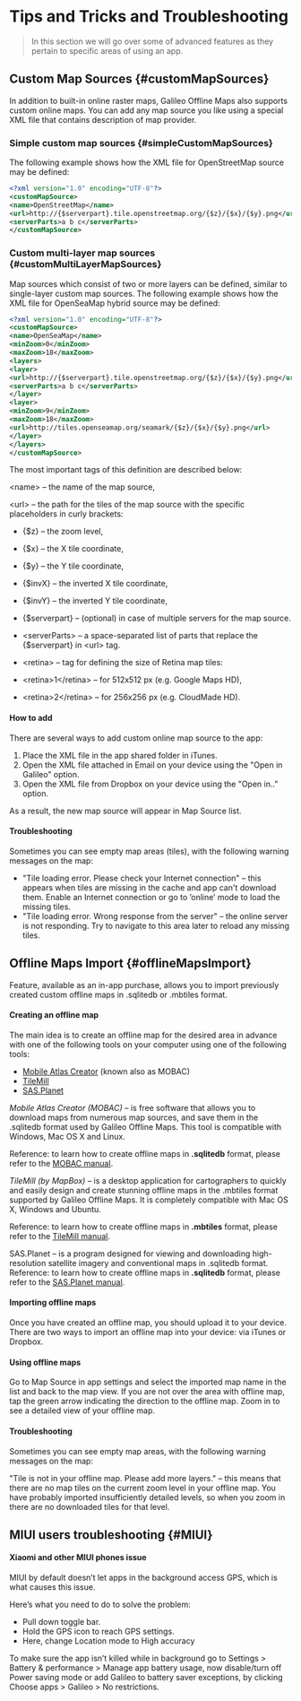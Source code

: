 # Tips and Tricks and Troubleshooting

> In this section we will go over some of advanced features as they pertain to specific areas of using an app.

## Custom Map Sources {#customMapSources}

In addition to built-in online raster maps, Galileo Offline Maps also supports custom online maps. You can add any map source you like using a special XML file that contains description of map provider.

### Simple custom map sources {#simpleCustomMapSources}

The following example shows how the XML file for OpenStreetMap source may be defined:

```xml
<?xml version="1.0" encoding="UTF-8"?>
<customMapSource>
<name>OpenStreetMap</name>
<url>http://{$serverpart}.tile.openstreetmap.org/{$z}/{$x}/{$y}.png</url>
<serverParts>a b c</serverParts>
</customMapSource>
```

### Custom multi-layer map sources {#customMultiLayerMapSources}

Map sources which consist of two or more layers can be defined, similar to single-layer custom map sources. The following example shows how the XML file for OpenSeaMap hybrid source may be defined:

```xml
<?xml version="1.0" encoding="UTF-8"?>
<customMapSource>
<name>OpenSeaMap</name>
<minZoom>0</minZoom>
<maxZoom>18</maxZoom>
<layers>
<layer>
<url>http://{$serverpart}.tile.openstreetmap.org/{$z}/{$x}/{$y}.png</url>
<serverParts>a b c</serverParts>
</layer>
<layer>
<minZoom>9</minZoom>
<maxZoom>18</maxZoom>
<url>http://tiles.openseamap.org/seamark/{$z}/{$x}/{$y}.png</url>
</layer>
</layers>
</customMapSource>
```

The most important tags of this definition are described below:

&lt;name&gt; – the name of the map source,

&lt;url&gt; – the path for the tiles of the map source with the specific placeholders in curly brackets:

* {$z} – the zoom level,  
* {$x} – the X tile coordinate,  
* {$y} – the Y tile coordinate,  
* {$invX} – the inverted X tile coordinate,  
* {$invY} – the inverted Y tile coordinate,  
* {$serverpart} – \(optional\) in case of multiple servers for the map source.  
* &lt;serverParts&gt; – a space-separated list of parts that replace the {$serverpart} in &lt;url&gt; tag.  
* &lt;retina&gt; – tag for defining the size of Retina map tiles:

* &lt;retina&gt;1&lt;/retina&gt; – for 512х512 px \(e.g. Google Maps HD\),
* &lt;retina&gt;2&lt;/retina&gt; – for 256х256 px \(e.g. CloudMade HD\).

#### How to add

There are several ways to add custom online map source to the app:
1. Place the XML file in the app shared folder in iTunes.
2. Open the XML file attached in Email on your device using the "Open in Galileo" option.
3. Open the XML file from Dropbox on your device using the "Open in.." option.
	
As a result, the new map source will appear in Map Source list.

#### Troubleshooting

Sometimes you can see empty map areas (tiles), with the following warning messages on the map:
* "Tile loading error. Please check your Internet connection" – this appears when tiles are missing in the cache and app can't download them. Enable an Internet connection or go to ’online’ mode to load the missing tiles.
* "Tile loading error. Wrong response from the server" – the online server is not responding. Try to navigate to this area later to reload any missing tiles.

## Offline Maps Import {#offlineMapsImport}

Feature, available as an in-app purchase, allows you to import previously created custom offline maps in .sqlitedb or .mbtiles format.

#### Creating an offline map

The main idea is to create an offline map for the desired area in advance with one of the following tools on your computer using one of the following tools:

* [Mobile Atlas Creator](http://mobac.sourceforge.net/) (known also as MOBAC)
* [TileMill](https://tilemill-project.github.io/tilemill/)
* [SAS.Planet](http://sasgis.ru/sasplaneta/)

_Mobile Atlas Creator (MOBAC)_ – is free software that allows you to download maps from numerous map sources, and save them in the .sqlitedb format used by Galileo Offline Maps. This tool is compatible with Windows, Mac OS X and Linux.

Reference: to learn how to create offline maps in **.sqlitedb** format, please refer to the [MOBAC manual](http://mobac.sourceforge.net/quickstart/).
				
_TileMill (by MapBox)_ – is a desktop application for cartographers to quickly and easily design and create stunning offline maps in the .mbtiles format supported by Galileo Offline Maps. It is completely compatible with Mac OS X, Windows and Ubuntu.

Reference: to learn how to create offline maps in **.mbtiles** format, please refer to the [TileMill manual](https://tilemill-project.github.io/tilemill/docs/manual/).
					
SAS.Planet – is a program designed for viewing and downloading high-resolution satellite imagery and conventional maps in .sqlitedb format.
Reference: to learn how to create offline maps in **.sqlitedb** format, please refer to the [SAS.Planet manual](http://www.sasgis.org/wikisasiya/doku.php).

#### Importing offline maps

Once you have created an offline map, you should upload it to your device. There are two ways to import an offline map into your device: via iTunes or Dropbox.

#### Using offline maps

Go to Map Source in app settings and select the imported map name in the list and back to the map view. If you are not over the area with offline map, tap the green arrow indicating the direction to the offline map. Zoom in to see a detailed view of your offline map.
						
#### Troubleshooting

Sometimes you can see empty map areas, with the following warning messages on the map:
						
"Tile is not in your offline map. Please add more layers." – this means that there are no map tiles on the current zoom level in your offline map. You have probably imported insufficiently detailed levels, so when you zoom in there are no downloaded tiles for that level.

## MIUI users troubleshooting {#MIUI}

#### Xiaomi and other MIUI phones issue

MIUI by default doesn’t let apps in the background access GPS, which is what causes this issue.

Here’s what you need to do to solve the problem:

* Pull down toggle bar.
* Hold the GPS icon to reach GPS settings.
* Here, change Location mode to High accuracy

To make sure the app isn’t killed while in background go to Settings  > Battery & performance > Manage app battery usage, now disable/turn off Power saving mode or add Galileo to battery saver exceptions, by clicking Choose apps > Galileo > No restrictions.